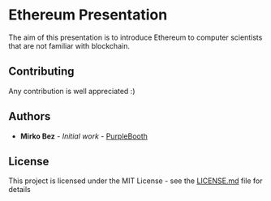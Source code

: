 # Ethereum Presentation

The aim of this presentation is to introduce Ethereum to computer scientists
that are not familiar with blockchain.


## Contributing

Any contribution is well appreciated :) 


## Authors

* **Mirko Bez** - *Initial work* - [PurpleBooth](https://github.com/herrBez)

## License

This project is licensed under the MIT License - see the [LICENSE.md](LICENSE.md) file for details



